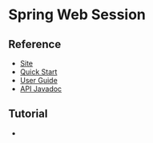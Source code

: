 # Spring Web Session
## Reference
- [Site]()
- [Quick Start]()
- [User Guide]()
- [API Javadoc]()

## Tutorial
-

## 
